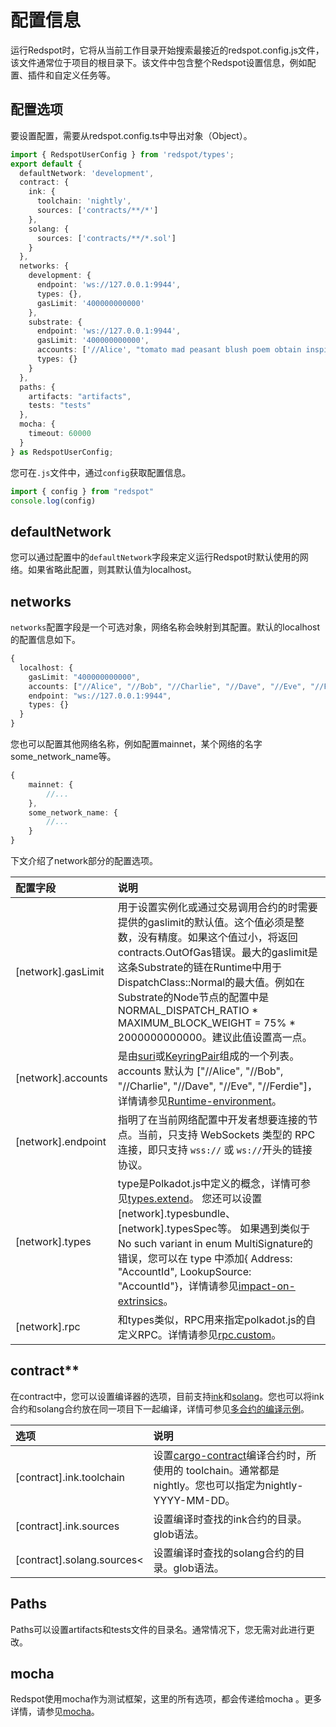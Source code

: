 # 配置信息

运行Redspot时，它将从当前工作目录开始搜索最接近的redspot.config.js文件，该文件通常位于项目的根目录下。该文件中包含整个Redspot设置信息，例如配置、插件和自定义任务等。

## 配置选项

要设置配置，需要从redspot.config.ts中导出对象（Object）。

```typescript
import { RedspotUserConfig } from 'redspot/types';
export default {
  defaultNetwork: 'development',
  contract: {
    ink: {
      toolchain: 'nightly',
      sources: ['contracts/**/*']
    },
    solang: {
      sources: ['contracts/**/*.sol']
    }
  },
  networks: {
    development: {
      endpoint: 'ws://127.0.0.1:9944',
      types: {},
      gasLimit: '400000000000'
    },
    substrate: {
      endpoint: 'ws://127.0.0.1:9944',
      gasLimit: '400000000000',
      accounts: ['//Alice', "tomato mad peasant blush poem obtain inspire distance attitude mercy return marriage", "0x26aa394eea5630e07c48ae0c9558cef70a98fdbe9ce6c55837576c60c7af3850"],
      types: {}
    }
  },
  paths: {
    artifacts: "artifacts",
    tests: "tests"
  },
  mocha: {
    timeout: 60000
  }
} as RedspotUserConfig;
```
您可在`.js`文件中，通过`config`获取配置信息。
```typescript
import { config } from "redspot"
console.log(config)
```
## defaultNetwork

您可以通过配置中的`defaultNetwork`字段来定义运行Redspot时默认使用的网络。如果省略此配置，则其默认值为localhost。

## networks

`networks`配置字段是一个可选对象，网络名称会映射到其配置。默认的localhost的配置信息如下。

```typescript
{
  localhost: {
    gasLimit: "400000000000",
    accounts: ["//Alice", "//Bob", "//Charlie", "//Dave", "//Eve", "//Ferdie"],
    endpoint: "ws://127.0.0.1:9944",
    types: {}
  }
}
```

您也可以配置其他网络名称，例如配置mainnet，某个网络的名字some_network_name等。

```typescript
{
    mainnet: {
        //...
    },
    some_network_name: {
        //...
    }
}
```

下文介绍了network部分的配置选项。

| 配置字段                   | 说明                                                         |
|:----|:----|
| [network].gasLimit |用于设置实例化或通过交易调用合约的时需要提供的gaslimit的默认值。这个值必须是整数，没有精度。如果这个值过小，将返回contracts.OutOfGas错误。最大的gaslimit是这条Substrate的链在Runtime中用于DispatchClass::Normal的最大值。例如在Substrate的Node节点的配置中是NORMAL_DISPATCH_RATIO * MAXIMUM_BLOCK_WEIGHT = 75% * 2000000000000。建议此值设置高一点。|
|[network].accounts|是由[suri](https://polkadot.js.org/docs/keyring/start/suri/)或[KeyringPair](https://polkadot.js.org/docs/keyring/start/create/#adding-a-pair)组成的一个列表。accounts 默认为 ["//Alice", "//Bob", "//Charlie", "//Dave", "//Eve", "//Ferdie"]，详情请参见[Runtime-environment](./runtime-environment#%E8%AE%BF%E9%97%AErse)。|
|[network].endpoint|指明了在当前网络配置中开发者想要连接的节点。当前，只支持 WebSockets 类型的 RPC连接，即只支持 `wss://` 或 `ws://`开头的链接协议。|
|[network].types|type是Polkadot.js中定义的概念，详情可参见[types.extend](https://polkadot.js.org/docs/api/start/types.extend/)。 您还可以设置[network].typesbundle、[network].typesSpec等。 如果遇到类似于No such variant in enum MultiSignature的错误，您可以在 type 中添加{ Address: "AccountId", LookupSource: "AccountId"}，详情请参见[impact-on-extrinsics](https://polkadot.js.org/docs/api/start/types.extend/#impact-on-extrinsics)。|
|[network].rpc|和types类似，RPC用来指定polkadot.js的自定义RPC。详情请参见[rpc.custom](https://polkadot.js.org/docs/api/start/rpc.custom)。|

## contract**

在contract中，您可以设置编译器的选项，目前支持[ink](https://github.com/paritytech/ink)和[solang](https://github.com/hyperledger-labs/solang)。您也可以将ink合约和solang合约放在同一项目下一起编译，详情可参见[多合约的编译示例](https://github.com/patractlabs/redspot/tree/master/examples/multi-contract )。

| 选项                       | 说明                                                         |
|:----|:----|
| [contract].ink.toolchain   |设置[cargo-contract](https://github.com/paritytech/cargo-contract)编译合约时，所使用的 toolchain。通常都是nightly。您也可以指定为nightly-YYYY-MM-DD。|
|[contract].ink.sources|设置编译时查找的ink合约的目录。glob语法。|
| [contract].solang.sources< | 设置编译时查找的solang合约的目录。glob语法。 |

## Paths

Paths可以设置artifacts和tests文件的目录名。通常情况下，您无需对此进行更改。

## mocha

Redspot使用mocha作为测试框架，这里的所有选项，都会传递给mocha 。更多详情，请参见[mocha](https://mochajs.org/api/mocha)。



